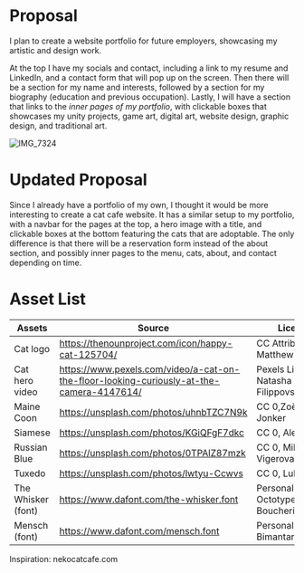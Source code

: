 # Proposal

I plan to create a website portfolio for future employers, showcasing my artistic and design work.

At the top I have my socials and contact, including a link to my resume and LinkedIn, and a contact form that will pop up on the screen. Then there will be a section for my name and interests, followed by a section for my biography (education and previous occupation). Lastly, I will have a section that links to the _inner pages of my portfolio_, with clickable boxes that showcases my unity projects, game art, digital art, website design, graphic design, and traditional art.

![IMG_7324](https://user-images.githubusercontent.com/71570477/156233031-24e3f07c-3927-4c49-99a1-391a7a023de8.jpg)


# Updated Proposal

Since I already have a portfolio of my own, I thought it would be more interesting to create a cat cafe website. It has a similar setup to my portfolio, with a navbar for the pages at the top, a hero image with a title, and clickable boxes at the bottom featuring the cats that are adoptable. The only difference is that there will be a reservation form instead of the about section, and possibly inner pages to the menu, cats, about, and contact depending on time.

# Asset List

|Assets| Source| License |
|--------|--------|--------|
|Cat logo | https://thenounproject.com/icon/happy-cat-125704/|CC Attribute, Matthew Davis|
|Cat hero video| https://www.pexels.com/video/a-cat-on-the-floor-looking-curiously-at-the-camera-4147614/|Pexels License, Natasha Filippovskaya|
|Maine Coon|https://unsplash.com/photos/uhnbTZC7N9k|CC 0,Zoë Gayah Jonker|
|Siamese|https://unsplash.com/photos/KGiQFgF7dkc|CC 0, Alex Meier|
|Russian Blue|https://unsplash.com/photos/0TPAlZ87mzk|CC 0, Milada Vigerova|
|Tuxedo|https://unsplash.com/photos/lwtyu-Ccwvs|CC 0, Luku Muffin|
|The Whisker (font)|https://www.dafont.com/the-whisker.font| Personal Use, Octotype/Thomas Boucherie|
|Mensch (font)|https://www.dafont.com/mensch.font| Personal Use, Eko Bimantara|

Inspiration: nekocatcafe.com

